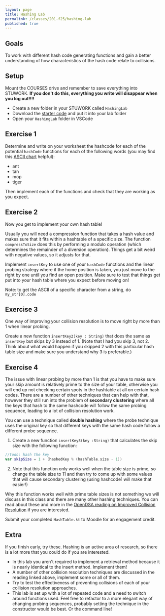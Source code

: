 ```yaml
---
layout: page
title: Hashing Lab
permalink: /classes/201-f25/hashing-lab
published: true
---
```


## Goals
To work with different hash code generating functions and gain a better understanding of how characteristics of the hash code relate to collisions.

## Setup
Mount the COURSES drive and remember to save everything into STUWORK. **If you don't do this, everything you write will disappear when you log out!!!!**
* Create a new folder in your STUWORK called `HashingLab`
* Download the [starter code](/classes/201-f25/HashTable.kt) and put it into your lab folder
* Open your `HashingLab` folder in VSCode

## Exercise 1
Determine and write on your worksheet the hashcode for each of the potential `hashCode` functions for each of the following words (you may find this [ASCII chart](/classes/201-f25/ASCII%20Conversion%20Chart.pdf) helpful):

* ant
* tan
* mop
* tiger

Then implement each of the functions and check that they are working as you expect.

## Exercise 2
Now you get to implement your own hash table!

Usually you will need a compression function that takes a hash value and makes sure that it fits within a hashtable of a specific size. The function `compressToSize` does this by performing a modulo operation (which determines the remainder of a diversion operation). Things get a bit weird with negative values, so it adjusts for that.


Implement `insertKey` to use one of your `hashCode` functions and the linear probing strategy where if the home position is taken, you just move to the right by one until you find an open position. Make sure to test that things get put into your hash table where you expect before moving on! 

Note: to get the ASCII of a specific character from a string, do `my_str[0].code`


## Exercise 3
One way of improving your collision resolution is to move right by more than 1 when linear probing.

Create a new function `insertKey2(key : String)` that does the same as `insertKey` but skips by 3 instead of 1. (Note that I had you skip 3, not 2. Think about what would happen if you skipped 2 with this particular hash table size and make sure you understand why 3 is preferable.)

## Exercise 4
The issue with linear probing by more than 1 is that you have to make sure your skip amount is relatively prime to the size of your table, otherwise you will end up not checking certain spots in the hashtable at all on certain hash codes. There are a number of other techniques that can help with that, however they still run into the problem of **secondary clustering** where all the keys that hash to the same hashcode will follow the same probing sequence, leading to a lot of collision resolution work. 

You can use a technique called **double hashing** where the probe technique uses the original key so that different keys with the same hash code follow a different probe sequence.

1. Create a new function `insertKey3(key :String)` that calculates the skip size with the following function:
```kotlin
//todo: hash the key
var skipSize = 1 + (hashedKey % (hashTable.size - 1))
```

2. Note that this function only works well when the table size is prime, so change the table size to 11 and then try to come up with some values that will cause secondary clustering (using hashcode1 will make that easier!)

Why this function works well with prime table sizes is not something we will discuss in this class and there are many other hashing techniques. You can read about these and more in the [OpenDSA reading on Improved Collision Resolution](https://opendsa-server.cs.vt.edu/OpenDSA/Books/CS3/html/HashCImproved.html) if you are interested.

Submit your completed `HashTable.kt` to Moodle for an engagement credit.

## Extra
If you finish early, try these. 
Hashing is an active area of research, so there is a lot more that you could do if you are interested.

* In this lab you aren't required to implement a retrieval method because it is nearly identical to the insert method. Implement them!
* A number of other collision resolution techniques are discussed in the reading linked above, implement some or all of them.
* Try to test the effectiveness of preventing collisions of each of your collision resolution approaches.
* This lab is set up with a lot of repeated code and a need to switch around functions used. Feel free to refactor to a more elegant way of changing probing sequences, probably setting the technique in the constructor would be best. Or the command line!